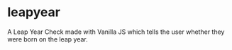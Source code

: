 # leapyear
A Leap Year Check made with Vanilla JS which tells the user whether they were born on the leap year.

